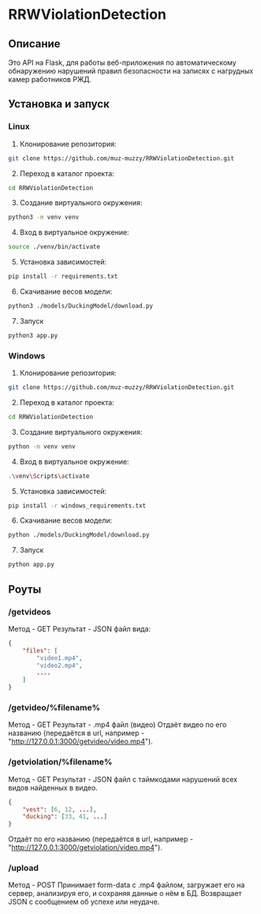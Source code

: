 # RRWViolationDetection
## Описание
Это API на Flask, для работы веб-приложения по автоматическому обнаружению нарушений правил безопасности на записях с нагрудных камер работников РЖД.
## Установка и запуск
### Linux
1. Клонирование репозитория:

```bash
git clone https://github.com/muz-muzzy/RRWViolationDetection.git
```
2. Переход в каталог проекта:
```bash
cd RRWViolationDetection
```
3.  Создание виртуального окружения:
```bash
python3 -m venv venv
```
4. Вход в виртуальное окружение:
```bash
source ./venv/bin/activate
```
5. Установка зависимостей:
```bash
pip install -r requirements.txt
```
6. Скачивание весов модели:
```bash
python3 ./models/DuckingModel/download.py
```
7. Запуск
```bash
python3 app.py
```
### Windows
1. Клонирование репозитория:

```bash
git clone https://github.com/muz-muzzy/RRWViolationDetection.git
```
2. Переход в каталог проекта:
```bash
cd RRWViolationDetection
```
3.  Создание виртуального окружения:
```bash
python -m venv venv
```
4. Вход в виртуальное окружение:
```bash
.\venv\Scripts\activate
```
5. Установка зависимостей:
```bash
pip install -r windows_requirements.txt
```
6. Скачивание весов модели:
```bash
python ./models/DuckingModel/download.py
```
7. Запуск
```bash
python app.py
```

## Роуты
### /getvideos
Метод - GET
Результат - JSON файл вида:
```json
{
    "files": [
        "video1.mp4",
        "video2.mp4", 
        ....
    ]
}
```

### /getvideo/%filename%
Метод - GET
Результат - .mp4 файл (видео)
Отдаёт видео по его названию (передаётся в url, например - "http://127.0.0.1:3000/getvideo/video.mp4").

### /getviolation/%filename%
Метод - GET
Результат - JSON файл с таймкодами нарушений всех видов найденных в видео.
```json
{
    "vest": [6, 12, ...],
    "ducking": [33, 41, ...]
}
```
Отдаёт по его названию (передаётся в url, например - "http://127.0.0.1:3000/getviolation/video.mp4").

### /upload
Метод - POST
Принимает form-data с .mp4 файлом, загружает его на сервер, анализируя его, и сохраняя данные о нём в БД.
Возвращает JSON с сообщением об успехе или неудаче.
